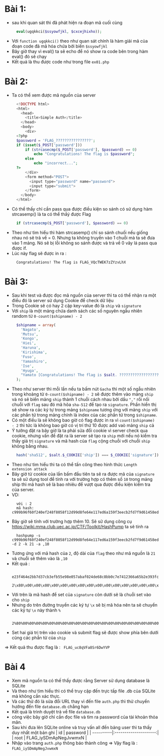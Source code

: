 # Bài 1:
  - sau khi quan sát thì đã phát hiện ra đoạn mã cuối cùng
    ```php
      eval(ugqkkci($ssyowfjkl, $cxcejhixho));
    ```
- Với `function ugqkkci()` theo như quan sát chính là hàm giải mã của đoạn code đã mã hóa chứa bởi biến `$ssyowfjkl`
- Bây giờ thay vì eval() ta sẽ echo để nó show ra code bên trong hàm eval() đó sẽ chạy
- Kết quả là thu được code như trong file `ex01.php`
# Bài 2:
- Ta có thể xem được mã nguồn của server
  ```php
    <!DOCTYPE html>
    <html>
      <head>
        <title>Simple Auth</title>
      </head>
      <body>
        <div>
    <?php
    $password = 'FLAG_????????????????';
    if (isset($_POST['password']))
        if (strcasecmp($_POST['password'], $password) == 0)
            echo "Congratulations! The flag is $password";
        else
            echo "incorrect...";
    ?>
        </div>
        <form method="POST">
          <input type="password" name="password">
          <input type="submit">
        </form>
      </body>
    </html>
  ```
- Có thể thấy chỉ cần pass qua được điều kiện so sánh có sử dụng hàm strcasemp() là ta có thể thấý được Flag
  ```php
    if (strcasecmp($_POST['password'], $password) == 0)
  ```
- Theo như tìm hiểu thì hàm strcasemp() chỉ so sánh chuối nếu giống nhau nó sẽ trả về = 0. Nhưng ta không truyền vào 1 chuỗi mà ta sẽ đưa vào 1 mảng. Nó sẽ bị lỗi không so sánh được và trả về 0 vây lá pass qua được if.
- Lúc này flag sẽ được in ra :
  ```
    Congratulations! The flag is FLAG_VQcTWEK7zZYzvLhX
  ```

# Bài 3:
- Sau khi test và được đọc mã nguồn của server thì ta có thể nhận ra một điều đó là server sử dụng Cookie để check dữ liệu
- Trong Cookie sẽ có hay 2 cặp key-value đó là `ship` và `signature`
- Với `ship` là một mảng chứa danh sách các số nguyên ngẫu nhiên random từ `0-count($shipname) - 2`
  ```php
    $shipname = array(
      'Nagato',
      'Mutsu',
      'Kongo',
      'Hiei',
      'Haruna',
      'Kirishima',
      'Fuso',
      'Yamashiro',
      'Ise',
      'Hyuga',
      "Yamato [Congratulations! The flag is $salt. ??????????????????????????????????????.]"
    );
  ```
- Theo như server thì mỗi lần nếu ta bấm nút `Gacha` thì một số ngẫu nhiên trong khoảng từ `0-count($shipname) - 2` sẽ được thêm vào mảng `ship` và nó sẽ biến mảng `ship` thành 1 chuỗi cách nhau bởi dấu `","` rồi nối chuỗi với `flag` sau đó mã hõa `sha-512` để tạo ra `signature`. Phần hiển thị sẽ show ra các ký tự trong mảng `$shipname` tương ứng với mảng `ship` với các phần tử trong mảng chính là index của các phần tử trong `$shipname`.
- Có một điều là sẽ không bao giờ có flag được in ra vì `count($shipname) - 2` thì tức là không bao giờ có vị trí thứ 10 được add vaò mảng `ship` cả
- Ý tưởng đặt ra bây giờ là ta phải sửa đổi cookie vì server check qua cookie, nhưng vấn đề đặt ra là server sẽ tạo ra `ship` mới nếu nó kiểm tra thấy giá trị `signature` và mã hash của `flag` cộng chuỗi với chuỗi `ship` không bằng nhau.
  ```php
    hash('sha512', $salt.$_COOKIE['ship']) === $_COOKIE['signature'])
  ```
- Theo như tìm hiểu thì ta có thể tấn công theo hình thức `Length extension attack`
- Bây giờ từ cookie của lần bấm đầu tiên ta sẽ ra được mã của `signature` ta sẽ sử dụng tool để tính ra với trường hợp có thêm số `10` trong mảng ship thì mã hash sẽ là bao nhiêu để vượt qua được điều kiện kiểm tra của server.
- VD:
  ```
    với : 2
    mã hash: c999b96f60f240ef248f8058f12d99d8fe64e117ed6a159f3eecb2fd7f9d61458ed7cff05e5b2b34ad1a255085f63faccccc45ca738fbf5d7b3876b8ed15532d
  ```
- Bây giờ sẽ tính với trường hợp thêm 10. Sẽ sử dụng công cụ https://wiki.mma.club.uec.ac.jp/CTF/Toolkit/HashPump ta sẽ tính ra
  ```
    hashpump -s c999b96f60f240ef248f8058f12d99d8fe64e117ed6a159f3eecb2fd7f9d61458ed7cff05e5b2b34ad1a255085f63faccccc45ca738fbf5d7b3876b8ed15532d -d 2 -k 21 -a ,10
  ```
- Tương ứng với mã hash của `2`, độ dài của `flag` theo như mã nguồn là `21` và chuỗi sẽ thêm vào là `,10`
- Kết quả :
  ```
    e23f464e2bb7d37cb3efb55e98e057abaf024de68c8bb0c7e7412366a65b2e393fcc12ac1c86d6ba3680e48e3fa81b872bbb929e298507d20f0d59ad35008b7f
    2\x80\x00\x00\x00\x00\x00\x00\x00\x00\x00\x00\x00\x00\x00\x00\x00\x00\x00\x00\x00\x00\x00\x00\x00\x00\x00\x00\x00\x00\x00\x00\x00\x00\x00\x00\x00\x00\x00\x00\x00\x00\x00\x00\x00\x00\x00\x00\x00\x00\x00\x00\x00\x00\x00\x00\x00\x00\x00\x00\x00\x00\x00\x00\x00\x00\x00\x00\x00\x00\x00\x00\x00\x00\x00\x00\x00\x00\x00\x00\x00\x00\x00\x00\x00\x00\x00\x00\x00\x00\x00\x00\x00\x00\x00\x00\x00\x00\x00\x00\x00\x00\x00\x00\x00\x00\xb0,10
  ```
- Với trên là mã hash để set của `signature` còn dưới sẽ là chuỗi set vào cho `ship`
- Nhưng do trên đường truyền các ký tự `\x` sẽ bị mã hóa nên ta sẽ chuyển các kỹ tự `\x` này thành `%`
  ```
    2%80%00%00%00%00%00%00%00%00%00%00%00%00%00%00%00%00%00%00%00%00%00%00%00%00%00%00%00%00%00%00%00%00%00%00%00%00%00%00%00%00%00%00%00%00%00%00%00%00%00%00%00%00%00%00%00%00%00%00%00%00%00%00%00%00%00%00%00%00%00%00%00%00%00%00%00%00%00%00%00%00%00%00%00%00%00%00%00%00%00%00%00%00%00%00%00%00%00%00%00%00%00%00%00%00%b0,10
  ```
- Set hai giá trị trên vào cookie và submit flag sẽ được show phía bên dưới cũng các phần từ của `ship`

=> Kết quả thu được flag là : ``` FLAG_uc8qVFa8Sr6DwYVP```


# Bài 4
- Xem mã nguồn ta có thế thấy được rằng Server sử dụng database là SQLite
- Và theo như tìm hiểu thì có thể truy cập đến trực tấp file .db của SQLite mà không cần xác thực.
- Và các thử đó là sửa đổi URL thay vì đến file `auth.php` thì thử chuyển hướng đến file `database.db` chẳng hạn
- Kết quả là trình duyệt trả về file `database.db`
- công việc bây giờ chỉ cần đọc file và tìm ra password của tài khoản thỏa mãn.
- Sau khi đưa lên SQLite online và truy vấn all đến bảng user thì ta thấy duy nhất một bản ghi
  | id        | password              |
  | ----------|:---------------------:|
  | root      | FLAG_iySDmApNegJvwmxN |
- Nhập vào trang `auth.php` thông báo thành công
=> Vậy flag là : `FLAG_iySDmApNegJvwmxN`
